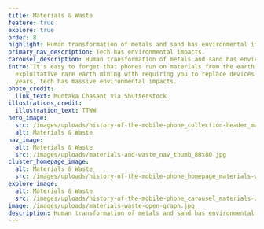 ```yaml
---
title: Materials & Waste
feature: true
explore: true
order: 8
highlight: Human transformation of metals and sand has environmental impacts.
primary_nav_description: Tech has environmental impacts.
carousel_description: Human transformation of metals and sand has environmental impacts.
intro: It's easy to forget that phones run on materials from the earth. Combine
  exploitative rare earth mining with requiring you to replace devices every two
  years, tech has massive environmental impacts.
photo_credit:
  link_text: Muntaka Chasant via Shutterstock
illustrations_credit:
  illustration_text: TTWW
hero_image:
  src: /images/uploads/history-of-the-mobile-phone_collection-header_materials-waste-600.png
  alt: Materials & Waste
nav_image:
  alt: Materials & Waste
  src: /images/uploads/materials-and-waste_nav_thumb_80x80.jpg
cluster_homepage_image:
  alt: Materials & Waste
  src: /images/uploads/history-of-the-mobile-phone_homepage_materials-waste-750.jpg
explore_image:
  alt: Materials & Waste
  src: /images/uploads/history-of-the-mobile-phone_carousel_materials-waste-300.jpg
image: /images/uploads/materials-waste-open-graph.jpg
description: Human transformation of metals and sand has environmental impacts.
---
```

